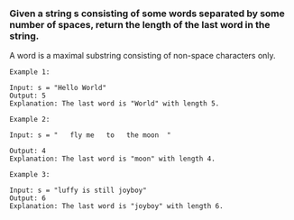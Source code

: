 ### Given a string s consisting of some words separated by some number of spaces, return the length of the last word in the string.

A word is a maximal substring consisting of non-space characters only.

```
Example 1:

Input: s = "Hello World"
Output: 5
Explanation: The last word is "World" with length 5.
```

```
Example 2:

Input: s = "   fly me   to   the moon  "
```

```
Output: 4
Explanation: The last word is "moon" with length 4.
```

```
Example 3:

Input: s = "luffy is still joyboy"
Output: 6
Explanation: The last word is "joyboy" with length 6.
```

